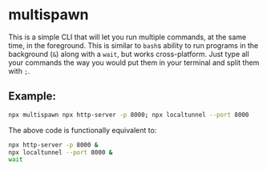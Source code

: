 # multispawn

This is a simple CLI that will let you run multiple commands, at the same time, in the foreground. This is similar to `bash`s ability to run programs in the background (`&`) along with a `wait`, but works cross-platform. Just type all your commands the way you would put them in your terminal and split them with `;`.

## Example:

```bash
npx multispawn npx http-server -p 8000; npx localtunnel --port 8000
```

The above code is functionally equivalent to:

```bash
npx http-server -p 8000 &
npx localtunnel --port 8000 &
wait
```
